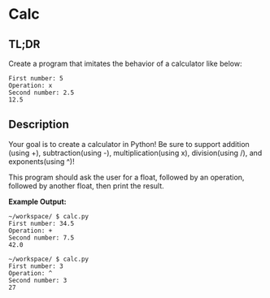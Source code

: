 # Calc

## TL;DR

Create a program that imitates the behavior of a calculator like below:

```
First number: 5
Operation: x
Second number: 2.5
12.5
```

## Description


Your goal is to create a calculator in Python! Be sure to support addition (using +), subtraction(using -), multiplication(using x), division(using /), and exponents(using ^)!

This program should ask the user for a float, followed by an operation, followed by another float, then print the result.

**Example Output:**
```
~/workspace/ $ calc.py
First number: 34.5
Operation: +
Second number: 7.5
42.0
```

```
~/workspace/ $ calc.py
First number: 3
Operation: ^
Second number: 3
27
```
